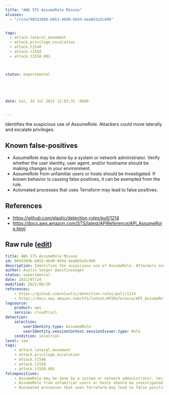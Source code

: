 ```yaml
---
title: "AWS STS AssumeRole Misuse"
aliases:
  - "/rule/905d389b-b853-46d0-9d3d-dea0d3a3cd49"


tags:
  - attack.lateral_movement
  - attack.privilege_escalation
  - attack.t1548
  - attack.t1550
  - attack.t1550.001



status: experimental





date: Sat, 24 Jul 2021 12:03:35 -0500


---
```


Identifies the suspicious use of AssumeRole. Attackers could move laterally and escalate privileges.

<!--more-->


## Known false-positives

* AssumeRole may be done by a system or network administrator. Verify whether the user identity, user agent, and/or hostname should be making changes in your environment.
* AssumeRole from unfamiliar users or hosts should be investigated. If known behavior is causing false positives, it can be exempted from the rule.
* Automated processes that uses Terraform may lead to false positives.



## References

* https://github.com/elastic/detection-rules/pull/1214
* https://docs.aws.amazon.com/STS/latest/APIReference/API_AssumeRole.html


## Raw rule ([edit](https://github.com/SigmaHQ/sigma/edit/master/rules/cloud/aws/aws_sts_assumerole_misuse.yml))
```yaml
title: AWS STS AssumeRole Misuse
id: 905d389b-b853-46d0-9d3d-dea0d3a3cd49
description: Identifies the suspicious use of AssumeRole. Attackers could move laterally and escalate privileges.
author: Austin Songer @austinsonger
status: experimental
date: 2021/07/24
modified: 2021/08/20
references:
    - https://github.com/elastic/detection-rules/pull/1214
    - https://docs.aws.amazon.com/STS/latest/APIReference/API_AssumeRole.html
logsource:
    product: aws
    service: cloudtrail
detection:
    selection:
        userIdentity.type: AssumedRole
        userIdentity.sessionContext.sessionIssuer.type: Role
    condition: selection
level: low
tags:
    - attack.lateral_movement
    - attack.privilege_escalation
    - attack.t1548
    - attack.t1550
    - attack.t1550.001
falsepositives:
    - AssumeRole may be done by a system or network administrator. Verify whether the user identity, user agent, and/or hostname should be making changes in your environment.
    - AssumeRole from unfamiliar users or hosts should be investigated. If known behavior is causing false positives, it can be exempted from the rule.
    - Automated processes that uses Terraform may lead to false positives.

```

